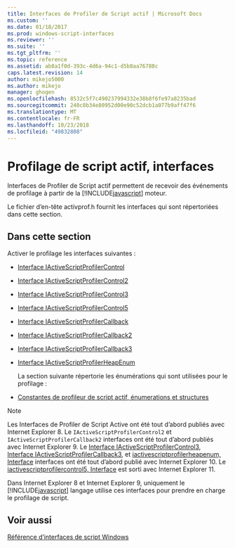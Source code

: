 ```yaml
---
title: Interfaces de Profiler de Script actif | Microsoft Docs
ms.custom: ''
ms.date: 01/18/2017
ms.prod: windows-script-interfaces
ms.reviewer: ''
ms.suite: ''
ms.tgt_pltfrm: ''
ms.topic: reference
ms.assetid: ab8a1f0d-393c-4d6a-94c1-d5b8aa76788c
caps.latest.revision: 14
author: mikejo5000
ms.author: mikejo
manager: ghogen
ms.openlocfilehash: 8532c5f7c490237994332e38b8f6fe97a8235bad
ms.sourcegitcommit: 240c8b34e80952d00e90c52dcb1a077b9aff47f6
ms.translationtype: MT
ms.contentlocale: fr-FR
ms.lasthandoff: 10/23/2018
ms.locfileid: "49832808"
---
```

# <a name="active-script-profiler-interfaces"></a>Profilage de script actif, interfaces
Interfaces de Profiler de Script actif permettent de recevoir des événements de profilage à partir de la [!INCLUDE[javascript](../../javascript/includes/javascript-md.md)] moteur.  
  
 Le fichier d’en-tête activprof.h fournit les interfaces qui sont répertoriées dans cette section.  
  
## <a name="in-this-section"></a>Dans cette section  
 Activer le profilage les interfaces suivantes :  
  
- [Interface IActiveScriptProfilerControl](../../winscript/reference/iactivescriptprofilercontrol-interface.md)  
  
- [Interface IActiveScriptProfilerControl2](../../winscript/reference/iactivescriptprofilercontrol2-interface.md)  
  
- [Interface IActiveScriptProfilerControl3](../../winscript/reference/iactivescriptprofilercontrol3-interface.md)  
  
- [Interface IActiveScriptProfilerControl5](../../winscript/reference/iactivescriptprofilercontrol5-interface.md)  
  
- [Interface IActiveScriptProfilerCallback](../../winscript/reference/iactivescriptprofilercallback-interface.md)  
  
- [Interface IActiveScriptProfilerCallback2](../../winscript/reference/iactivescriptprofilercallback2-interface.md)  
  
- [Interface IActiveScriptProfilerCallback3](../../winscript/reference/iactivescriptprofilercallback3-interface.md)  
  
- [Interface IActiveScriptProfilerHeapEnum](../../winscript/reference/iactivescriptprofilerheapenum-interface.md)  
  
  La section suivante répertorie les énumérations qui sont utilisées pour le profilage :  
  
- [Constantes de profileur de script actif, énumerations et structures](../../winscript/reference/active-script-profiler-constants-enumerations-and-structures.md)  
  
> [!NOTE]
>  Les Interfaces de Profiler de Script Active ont été tout d’abord publiés avec Internet Explorer 8. Le `IActiveScriptProfilerControl2` et `IActiveScriptProfilerCallback2` interfaces ont été tout d’abord publiés avec Internet Explorer 9. Le [Interface IActiveScriptProfilerControl3](../../winscript/reference/iactivescriptprofilercontrol3-interface.md), [Interface IActiveScriptProfilerCallback3](../../winscript/reference/iactivescriptprofilercallback3-interface.md), et [iactivescriptprofilerheapenum, Interface](../../winscript/reference/iactivescriptprofilerheapenum-interface.md) interfaces ont été tout d’abord publié avec Internet Explorer 10. Le [iactivescriptprofilercontrol5, Interface](../../winscript/reference/iactivescriptprofilercontrol5-interface.md) est sorti avec Internet Explorer 11.  
>   
>  Dans Internet Explorer 8 et Internet Explorer 9, uniquement le [!INCLUDE[javascript](../../javascript/includes/javascript-md.md)] langage utilise ces interfaces pour prendre en charge le profilage de script.  
  
## <a name="see-also"></a>Voir aussi  
 [Référence d’interfaces de script Windows](../../winscript/reference/windows-script-interfaces-reference.md)